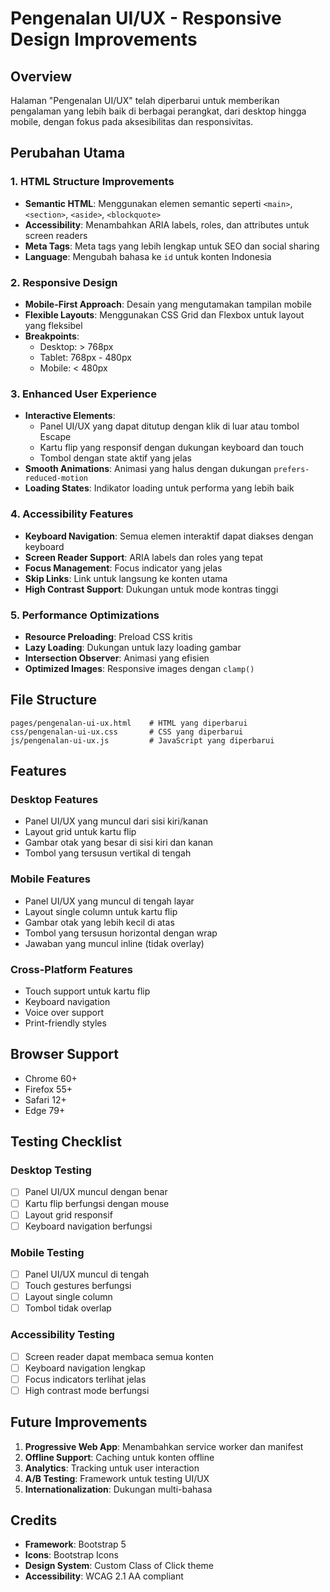 # Pengenalan UI/UX - Responsive Design Improvements

## Overview
Halaman "Pengenalan UI/UX" telah diperbarui untuk memberikan pengalaman yang lebih baik di berbagai perangkat, dari desktop hingga mobile, dengan fokus pada aksesibilitas dan responsivitas.

## Perubahan Utama

### 1. HTML Structure Improvements
- **Semantic HTML**: Menggunakan elemen semantic seperti `<main>`, `<section>`, `<aside>`, `<blockquote>`
- **Accessibility**: Menambahkan ARIA labels, roles, dan attributes untuk screen readers
- **Meta Tags**: Meta tags yang lebih lengkap untuk SEO dan social sharing
- **Language**: Mengubah bahasa ke `id` untuk konten Indonesia

### 2. Responsive Design
- **Mobile-First Approach**: Desain yang mengutamakan tampilan mobile
- **Flexible Layouts**: Menggunakan CSS Grid dan Flexbox untuk layout yang fleksibel
- **Breakpoints**: 
  - Desktop: > 768px
  - Tablet: 768px - 480px
  - Mobile: < 480px

### 3. Enhanced User Experience
- **Interactive Elements**: 
  - Panel UI/UX yang dapat ditutup dengan klik di luar atau tombol Escape
  - Kartu flip yang responsif dengan dukungan keyboard dan touch
  - Tombol dengan state aktif yang jelas
- **Smooth Animations**: Animasi yang halus dengan dukungan `prefers-reduced-motion`
- **Loading States**: Indikator loading untuk performa yang lebih baik

### 4. Accessibility Features
- **Keyboard Navigation**: Semua elemen interaktif dapat diakses dengan keyboard
- **Screen Reader Support**: ARIA labels dan roles yang tepat
- **Focus Management**: Focus indicator yang jelas
- **Skip Links**: Link untuk langsung ke konten utama
- **High Contrast Support**: Dukungan untuk mode kontras tinggi

### 5. Performance Optimizations
- **Resource Preloading**: Preload CSS kritis
- **Lazy Loading**: Dukungan untuk lazy loading gambar
- **Intersection Observer**: Animasi yang efisien
- **Optimized Images**: Responsive images dengan `clamp()`

## File Structure

```
pages/pengenalan-ui-ux.html    # HTML yang diperbarui
css/pengenalan-ui-ux.css       # CSS yang diperbarui
js/pengenalan-ui-ux.js         # JavaScript yang diperbarui
```

## Features

### Desktop Features
- Panel UI/UX yang muncul dari sisi kiri/kanan
- Layout grid untuk kartu flip
- Gambar otak yang besar di sisi kiri dan kanan
- Tombol yang tersusun vertikal di tengah

### Mobile Features
- Panel UI/UX yang muncul di tengah layar
- Layout single column untuk kartu flip
- Gambar otak yang lebih kecil di atas
- Tombol yang tersusun horizontal dengan wrap
- Jawaban yang muncul inline (tidak overlay)

### Cross-Platform Features
- Touch support untuk kartu flip
- Keyboard navigation
- Voice over support
- Print-friendly styles

## Browser Support
- Chrome 60+
- Firefox 55+
- Safari 12+
- Edge 79+

## Testing Checklist

### Desktop Testing
- [ ] Panel UI/UX muncul dengan benar
- [ ] Kartu flip berfungsi dengan mouse
- [ ] Layout grid responsif
- [ ] Keyboard navigation berfungsi

### Mobile Testing
- [ ] Panel UI/UX muncul di tengah
- [ ] Touch gestures berfungsi
- [ ] Layout single column
- [ ] Tombol tidak overlap

### Accessibility Testing
- [ ] Screen reader dapat membaca semua konten
- [ ] Keyboard navigation lengkap
- [ ] Focus indicators terlihat jelas
- [ ] High contrast mode berfungsi

## Future Improvements
1. **Progressive Web App**: Menambahkan service worker dan manifest
2. **Offline Support**: Caching untuk konten offline
3. **Analytics**: Tracking untuk user interaction
4. **A/B Testing**: Framework untuk testing UI/UX
5. **Internationalization**: Dukungan multi-bahasa

## Credits
- **Framework**: Bootstrap 5
- **Icons**: Bootstrap Icons
- **Design System**: Custom Class of Click theme
- **Accessibility**: WCAG 2.1 AA compliant 